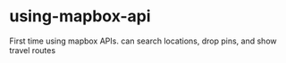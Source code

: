 # using-mapbox-api
First time using mapbox APIs. can search locations, drop pins, and show travel routes
